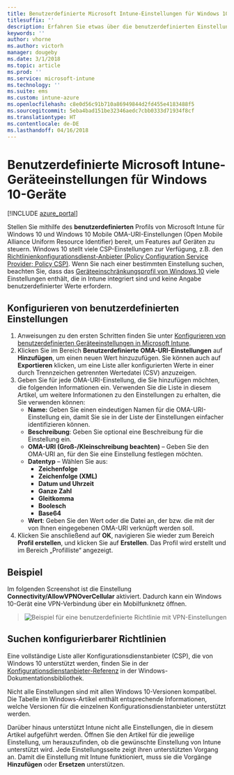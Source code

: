 ```yaml
---
title: Benutzerdefinierte Microsoft Intune-Einstellungen für Windows 10-Geräte
titlesuffix: ''
description: Erfahren Sie etwas über die benutzerdefinierten Einstellungen, die Sie in einem benutzerdefinierten Windows 10-Profil konfigurieren können.
keywords: ''
author: vhorne
ms.author: victorh
manager: dougeby
ms.date: 3/1/2018
ms.topic: article
ms.prod: ''
ms.service: microsoft-intune
ms.technology: ''
ms.suite: ems
ms.custom: intune-azure
ms.openlocfilehash: c8e0d56c91b710a86949844d2fd455e4183488f5
ms.sourcegitcommit: 5eba4bad151be32346aedc7cbb0333d71934f8cf
ms.translationtype: HT
ms.contentlocale: de-DE
ms.lasthandoff: 04/16/2018
---
```

# <a name="microsoft-intune-custom-device-settings-for-devices-running-windows-10"></a>Benutzerdefinierte Microsoft Intune-Geräteeinstellungen für Windows 10-Geräte

[!INCLUDE [azure_portal](./includes/azure_portal.md)]

 Stellen Sie mithilfe des **benutzerdefinierten** Profils von Microsoft Intune für Windows 10 und Windows 10 Mobile OMA-URI-Einstellungen (Open Mobile Alliance Uniform Resource Identifier) bereit, um Features auf Geräten zu steuern. Windows 10 stellt viele CSP-Einstellungen zur Verfügung, z.B. den [Richtlinienkonfigurationsdienst-Anbieter (Policy Configuration Service Provider; Policy CSP)](https://technet.microsoft.com/itpro/windows/manage/how-it-pros-can-use-configuration-service-providers).
Wenn Sie nach einer bestimmten Einstellung suchen, beachten Sie, dass das [Geräteeinschränkungsprofil von Windows 10](device-restrictions-windows-10.md) viele Einstellungen enthält, die in Intune integriert sind und keine Angabe benutzerdefinierter Werte erfordern.

## <a name="configure-custom-settings"></a>Konfigurieren von benutzerdefinierten Einstellungen

1. Anweisungen zu den ersten Schritten finden Sie unter [Konfigurieren von benutzerdefinierten Geräteeinstellungen in Microsoft Intune](custom-settings-configure.md).
1. Klicken Sie im Bereich **Benutzerdefinierte OMA-URI-Einstellungen** auf **Hinzufügen**, um einen neuen Wert hinzuzufügen. Sie können auch auf **Exportieren** klicken, um eine Liste aller konfigurierten Werte in einer durch Trennzeichen getrennten Wertedatei (CSV) anzuzeigen.
1. Geben Sie für jede OMA-URI-Einstellung, die Sie hinzufügen möchten, die folgenden Informationen ein. Verwenden Sie die Liste in diesem Artikel, um weitere Informationen zu den Einstellungen zu erhalten, die Sie verwenden können:
    - **Name:** Geben Sie einen eindeutigen Namen für die OMA-URI-Einstellung ein, damit Sie sie in der Liste der Einstellungen einfacher identifizieren können.
    - **Beschreibung**: Geben Sie optional eine Beschreibung für die Einstellung ein.
    - **OMA-URI (Groß-/Kleinschreibung beachten)** – Geben Sie den OMA-URI an, für den Sie eine Einstellung festlegen möchten.
    - **Datentyp** – Wählen Sie aus:
        - **Zeichenfolge**
        - **Zeichenfolge (XML)**
        - **Datum und Uhrzeit**
        - **Ganze Zahl**
        - **Gleitkomma**
        - **Boolesch**
        - **Base64**
    - **Wert**: Geben Sie den Wert oder die Datei an, der bzw. die mit der von Ihnen eingegebenen OMA-URI verknüpft werden soll.
1. Klicken Sie anschließend auf **OK**, navigieren Sie wieder zum Bereich **Profil erstellen**, und klicken Sie auf **Erstellen**.
Das Profil wird erstellt und im Bereich „Profilliste“ angezeigt.

## <a name="example"></a>Beispiel
Im folgenden Screenshot ist die Einstellung **Connectivity/AllowVPNOverCellular** aktiviert. Dadurch kann ein Windows 10-Gerät eine VPN-Verbindung über ein Mobilfunknetz öffnen.

> ![Beispiel für eine benutzerdefinierte Richtlinie mit VPN-Einstellungen](./media/custom-policy-example.png)


## <a name="how-to-find-the-policies-you-can-configure"></a>Suchen konfigurierbarer Richtlinien

Eine vollständige Liste aller Konfigurationsdienstanbieter (CSP), die von Windows 10 unterstützt werden, finden Sie in der [Konfigurationsdienstanbieter-Referenz](https://msdn.microsoft.com/windows/hardware/commercialize/customize/mdm/configuration-service-provider-reference) in der Windows-Dokumentationsbibliothek.

Nicht alle Einstellungen sind mit allen Windows 10-Versionen kompatibel. Die Tabelle im Windows-Artikel enthält entsprechende Informationen, welche Versionen für die einzelnen Konfigurationsdienstanbieter unterstützt werden.

Darüber hinaus unterstützt Intune nicht alle Einstellungen, die in diesem Artikel aufgeführt werden. Öffnen Sie den Artikel für die jeweilige Einstellung, um herauszufinden, ob die gewünschte Einstellung von Intune unterstützt wird. Jede Einstellungsseite zeigt ihren unterstützten Vorgang an. Damit die Einstellung mit Intune funktioniert, muss sie die Vorgänge **Hinzufügen** oder **Ersetzen** unterstützen.
